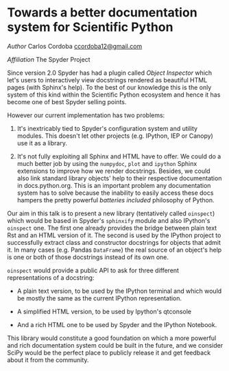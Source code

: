 <!-- -*- mode: markdown; mode: flyspell; mode: auto-fill -*- -->

# Towards a better documentation system for Scientific Python


*Author* Carlos Cordoba <ccordoba12@gmail.com>

*Affiliation* The Spyder Project


Since version 2.0 Spyder has had a plugin called *Object Inspector* which let's
users to interactively view docstrings rendered as beautiful HTML pages (with
Sphinx's help). To the best of our knowledge this is the only system of this
kind within the Scientific Python ecosystem and hence it has become one of best
Spyder selling points.

However our current implementation has two problems:

1. It's inextricably tied to Spyder's configuration system and utility
modules. This doesn't let other projects (e.g. IPython, IEP or Canopy) use it
as a library.

2. It's not fully exploiting all Sphinx and HTML have to offer. We could do a
much better job by using the `numpydoc`, `plot` and `ipython` Sphinx extensions
to improve how we render docstrings. Besides, we could also link standard
library objects' help to their respective documentation in
docs.python.org. This is an important problem any documentation system has to
solve because the inability to easily access these docs hampers the pretty
powerful *batteries included* philosophy of Python.

Our aim in this talk is to present a new library (tentatively called
`oinspect`) which would be based in Spyder's `sphinxify` module and also
IPython's `oinspect` one. The first one already provides the bridge between
plain text Rst and an HTML version of it. The second is used by the IPython
project to successfully extract class and constructor docstrings for objects
that admit it. In many cases (e.g. Pandas `DataFrame`) the real source of an
object's help is one or both of those docstrings instead of its own one.

`oinspect` would provide a public API to ask for three different
representations of a docstring:

- A plain text version, to be used by the IPython terminal and which would be
  mostly the same as the current IPython representation.
  
- A simplified HTML version, to be used by Ipython's qtconsole

- And a rich HTML one to be used by Spyder and the IPython Notebook.

This library would constitute a good foundation on which a more powerful and
rich documentation system could be built in the future, and we consider SciPy
would be the perfect place to publicly release it and get feedback about it
from the community.



<!--  LocalWords:  Spyder css numpy Scipy MathJax metadata Mathematica Ipython
 -->
<!--  LocalWords:  Ipython's LocalWords IPython's accesible docstring IPython
 -->
<!-- LocalWords: IDE plugin docstrings lookfor ccordoba gmail Spyder's IEP Rst
 -->
<!--  LocalWords: sphinxify markdown flyspell oinspect numpydoc ipython API
 -->
<!--  LocalWords:  DataFrame qtconsole SciPy
 -->
